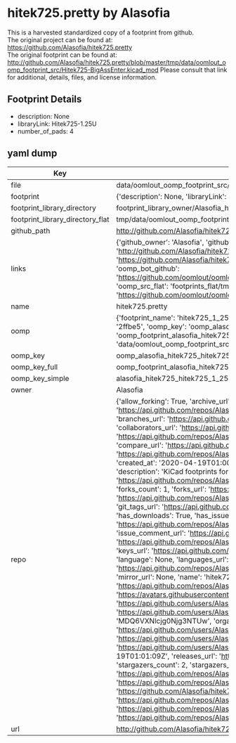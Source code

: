 # hitek725.pretty by Alasofia  
This is a harvested standardized copy of a footprint from github.  
The original project can be found at:  
https://github.com/Alasofia/hitek725.pretty  
The original footprint can be found at:
http://github.com/Alasofia/hitek725.pretty/blob/master/tmp/data/oomlout_oomp_footprint_src/Hitek725-BigAssEnter.kicad_mod
Please consult that link for additional, details, files, and license information.  
## Footprint Details
* description: None  
* libraryLink: Hitek725-1.25U  
* number_of_pads: 4  
## yaml dump  
| Key | Value |  
| --- | --- |  
| file | data/oomlout_oomp_footprint_src/hitek725.pretty/Hitek725-1.25U.kicad_mod |  
| footprint | {'description': None, 'libraryLink': 'Hitek725-1.25U', 'number_of_pads': 4} |  
| footprint_library_directory | footprint_library_owner/Alasofia_hitek725.pretty |  
| footprint_library_directory_flat | tmp/data/oomlout_oomp_footprint_src/footprints_flat/alasofia_hitek725_hitek725_1_25u/working |  
| github_path | http://github.com/Alasofia/hitek725.pretty/blob/master/tmp/data/oomlout_oomp_footprint_src/Hitek725-1.25U.kicad_mod |  
| links | {'github_owner': 'Alasofia', 'github_repo_name': 'hitek725.pretty', 'github_src': 'http://github.com/Alasofia/hitek725.pretty/blob/master/tmp/data/oomlout_oomp_footprint_src/Hitek725-BigAssEnter.kicad_mod', 'github_src_repo': 'https://github.com/Alasofia/hitek725.pretty', 'oomp_bot': 'tmp/data/oomlout_oomp_footprint_src/footprints/alasofia_hitek725_hitek725_1_25u/working', 'oomp_bot_github': 'https://github.com/oomlout/oomlout_oomp_footprint_bot/tree/main/tmp/data/oomlout_oomp_footprint_src/footprints/alasofia_hitek725_hitek725_1_25u/working', 'oomp_src_flat': 'footprints_flat/tmp/data/oomlout_oomp_footprint_src/footprints_flat/alasofia_hitek725_hitek725_1_25u/working', 'oomp_src_flat_github': 'https://github.com/oomlout/oomlout_oomp_footprint_src/tree/main/tmp/data/oomlout_oomp_footprint_src/footprints_flat/alasofia_hitek725_hitek725_1_25u/working'} |  
| name | hitek725.pretty |  
| oomp | {'footprint_name': 'hitek725_1_25u', 'library_name': 'hitek725', 'md5': '2ffbe560c282ec204e92e7a2f0fdabca', 'md5_10': '2ffbe560c2', 'md5_5': '2ffbe', 'md5_6': '2ffbe5', 'oomp_key': 'oomp_alasofia_hitek725_hitek725_1_25u', 'oomp_key_extra': 'oomp_footprint_alasofia_hitek725_hitek725_1_25u', 'oomp_key_full': 'oomp_footprint_alasofia_hitek725_hitek725_1_25u_2ffbe5', 'oomp_key_simple': 'alasofia_hitek725_hitek725_1_25u', 'original_filename': 'data/oomlout_oomp_footprint_src/hitek725.pretty/Hitek725-1.25U.kicad_mod', 'owner_name': 'alasofia'} |  
| oomp_key | oomp_alasofia_hitek725_hitek725_1_25u |  
| oomp_key_full | oomp_footprint_alasofia_hitek725_hitek725_1_25u |  
| oomp_key_simple | alasofia_hitek725_hitek725_1_25u |  
| owner | Alasofia |  
| repo | {'allow_forking': True, 'archive_url': 'https://api.github.com/repos/Alasofia/hitek725.pretty/{archive_format}{/ref}', 'archived': False, 'assignees_url': 'https://api.github.com/repos/Alasofia/hitek725.pretty/assignees{/user}', 'blobs_url': 'https://api.github.com/repos/Alasofia/hitek725.pretty/git/blobs{/sha}', 'branches_url': 'https://api.github.com/repos/Alasofia/hitek725.pretty/branches{/branch}', 'clone_url': 'https://github.com/Alasofia/hitek725.pretty.git', 'collaborators_url': 'https://api.github.com/repos/Alasofia/hitek725.pretty/collaborators{/collaborator}', 'comments_url': 'https://api.github.com/repos/Alasofia/hitek725.pretty/comments{/number}', 'commits_url': 'https://api.github.com/repos/Alasofia/hitek725.pretty/commits{/sha}', 'compare_url': 'https://api.github.com/repos/Alasofia/hitek725.pretty/compare/{base}...{head}', 'contents_url': 'https://api.github.com/repos/Alasofia/hitek725.pretty/contents/{+path}', 'contributors_url': 'https://api.github.com/repos/Alasofia/hitek725.pretty/contributors', 'created_at': '2020-04-19T01:00:25Z', 'default_branch': 'master', 'deployments_url': 'https://api.github.com/repos/Alasofia/hitek725.pretty/deployments', 'description': 'KiCad footprints for HiTek 725 Space Invaders switches, courtesy of Engicoder and ai03', 'disabled': False, 'downloads_url': 'https://api.github.com/repos/Alasofia/hitek725.pretty/downloads', 'events_url': 'https://api.github.com/repos/Alasofia/hitek725.pretty/events', 'fork': False, 'forks': 1, 'forks_count': 1, 'forks_url': 'https://api.github.com/repos/Alasofia/hitek725.pretty/forks', 'full_name': 'Alasofia/hitek725.pretty', 'git_commits_url': 'https://api.github.com/repos/Alasofia/hitek725.pretty/git/commits{/sha}', 'git_refs_url': 'https://api.github.com/repos/Alasofia/hitek725.pretty/git/refs{/sha}', 'git_tags_url': 'https://api.github.com/repos/Alasofia/hitek725.pretty/git/tags{/sha}', 'git_url': 'git://github.com/Alasofia/hitek725.pretty.git', 'has_discussions': False, 'has_downloads': True, 'has_issues': True, 'has_pages': False, 'has_projects': True, 'has_wiki': True, 'homepage': '', 'hooks_url': 'https://api.github.com/repos/Alasofia/hitek725.pretty/hooks', 'html_url': 'https://github.com/Alasofia/hitek725.pretty', 'id': 256885215, 'is_template': False, 'issue_comment_url': 'https://api.github.com/repos/Alasofia/hitek725.pretty/issues/comments{/number}', 'issue_events_url': 'https://api.github.com/repos/Alasofia/hitek725.pretty/issues/events{/number}', 'issues_url': 'https://api.github.com/repos/Alasofia/hitek725.pretty/issues{/number}', 'keys_url': 'https://api.github.com/repos/Alasofia/hitek725.pretty/keys{/key_id}', 'labels_url': 'https://api.github.com/repos/Alasofia/hitek725.pretty/labels{/name}', 'language': None, 'languages_url': 'https://api.github.com/repos/Alasofia/hitek725.pretty/languages', 'license': None, 'merges_url': 'https://api.github.com/repos/Alasofia/hitek725.pretty/merges', 'milestones_url': 'https://api.github.com/repos/Alasofia/hitek725.pretty/milestones{/number}', 'mirror_url': None, 'name': 'hitek725.pretty', 'network_count': 1, 'node_id': 'MDEwOlJlcG9zaXRvcnkyNTY4ODUyMTU=', 'notifications_url': 'https://api.github.com/repos/Alasofia/hitek725.pretty/notifications{?since,all,participating}', 'open_issues': 0, 'open_issues_count': 0, 'owner': {'avatar_url': 'https://avatars.githubusercontent.com/u/84687550?v=4', 'events_url': 'https://api.github.com/users/Alasofia/events{/privacy}', 'followers_url': 'https://api.github.com/users/Alasofia/followers', 'following_url': 'https://api.github.com/users/Alasofia/following{/other_user}', 'gists_url': 'https://api.github.com/users/Alasofia/gists{/gist_id}', 'gravatar_id': '', 'html_url': 'https://github.com/Alasofia', 'id': 84687550, 'login': 'Alasofia', 'node_id': 'MDQ6VXNlcjg0Njg3NTUw', 'organizations_url': 'https://api.github.com/users/Alasofia/orgs', 'received_events_url': 'https://api.github.com/users/Alasofia/received_events', 'repos_url': 'https://api.github.com/users/Alasofia/repos', 'site_admin': False, 'starred_url': 'https://api.github.com/users/Alasofia/starred{/owner}{/repo}', 'subscriptions_url': 'https://api.github.com/users/Alasofia/subscriptions', 'type': 'User', 'url': 'https://api.github.com/users/Alasofia'}, 'private': False, 'pulls_url': 'https://api.github.com/repos/Alasofia/hitek725.pretty/pulls{/number}', 'pushed_at': '2020-04-19T01:01:09Z', 'releases_url': 'https://api.github.com/repos/Alasofia/hitek725.pretty/releases{/id}', 'size': 2, 'ssh_url': 'git@github.com:Alasofia/hitek725.pretty.git', 'stargazers_count': 2, 'stargazers_url': 'https://api.github.com/repos/Alasofia/hitek725.pretty/stargazers', 'statuses_url': 'https://api.github.com/repos/Alasofia/hitek725.pretty/statuses/{sha}', 'subscribers_count': 0, 'subscribers_url': 'https://api.github.com/repos/Alasofia/hitek725.pretty/subscribers', 'subscription_url': 'https://api.github.com/repos/Alasofia/hitek725.pretty/subscription', 'svn_url': 'https://github.com/Alasofia/hitek725.pretty', 'tags_url': 'https://api.github.com/repos/Alasofia/hitek725.pretty/tags', 'teams_url': 'https://api.github.com/repos/Alasofia/hitek725.pretty/teams', 'temp_clone_token': None, 'topics': [], 'trees_url': 'https://api.github.com/repos/Alasofia/hitek725.pretty/git/trees{/sha}', 'updated_at': '2021-10-13T02:44:28Z', 'url': 'https://api.github.com/repos/Alasofia/hitek725.pretty', 'visibility': 'public', 'watchers': 2, 'watchers_count': 2, 'web_commit_signoff_required': False} |  
| url | http://github.com/Alasofia/hitek725.pretty |  

